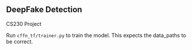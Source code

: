 ## DeepFake Detection

CS230 Project

Run `cffn_tf/trainer.py` to train the model. This expects the data\_paths to be
correct.
